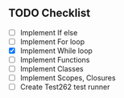 ## TODO Checklist
- [ ] Implement If else
- [ ] Implement For loop
- [X] Implement While loop
- [ ] Implement Functions
- [ ] Implement Classes
- [ ] Implement Scopes, Closures
- [ ] Create Test262 test runner
